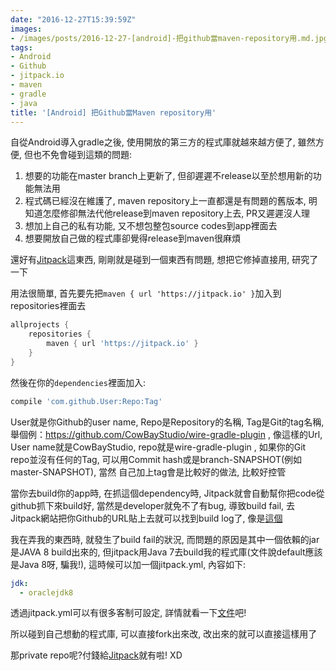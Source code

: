 ```yaml
---
date: "2016-12-27T15:39:59Z"
images:
- /images/posts/2016-12-27-[android]-把github當maven-repository用.md.jpg
tags:
- Android
- Github
- jitpack.io
- maven
- gradle
- java
title: '[Android] 把Github當Maven repository用'
---
```


自從Android導入gradle之後, 使用開放的第三方的程式庫就越來越方便了, 雖然方便, 但也不免會碰到這類的問題:

1. 想要的功能在master branch上更新了, 但卻遲遲不release以至於想用新的功能無法用
1. 程式碼已經沒在維護了, maven repository上一直都還是有問題的舊版本, 明知道怎麼修卻無法代他release到maven repository上去, PR又遲遲沒人理
1. 想加上自己的私有功能, 又不想包整包source codes到app裡面去
1. 想要開放自己做的程式庫卻覺得release到maven很麻煩

還好有[Jitpack](https://jitpack.io/)這東西, 剛剛就是碰到一個東西有問題, 想把它修掉直接用, 研究了一下

用法很簡單, 首先要先把`maven { url 'https://jitpack.io' }`加入到repositories裡面去

```groovy
allprojects {
    repositories {
        maven { url 'https://jitpack.io' }
    }
}
```

然後在你的`dependencies`裡面加入:

```groovy
compile 'com.github.User:Repo:Tag'
```

User就是你Github的user name, Repo是Repository的名稱, Tag是Git的tag名稱, 舉個例：https://github.com/CowBayStudio/wire-gradle-plugin ,
像這樣的Url, User name就是CowBayStudio, repo就是wire-gradle-plugin , 如果你的Git repo並沒有任何的Tag, 可以用Commit hash或是branch-SNAPSHOT(例如master-SNAPSHOT), 當然
自己加上tag會是比較好的做法, 比較好控管

當你去build你的app時, 在抓這個dependency時, Jitpack就會自動幫你把code從github抓下來build好,
當然是developer就免不了有bug, 導致build fail, 去 Jitpack網站把你Github的URL貼上去就可以找到build log了, 像是[這個](https://jitpack.io/com/github/CowBayStudio/wire-gradle-plugin/ver11/build.log)

我在弄我的東西時, 就發生了build fail的狀況, 而問題的原因是其中一個依賴的jar是JAVA 8 build出來的, 但jitpack用Java 7去build我的程式庫(文件說default應該是Java 8呀, 騙我!),
這時候可以加一個jitpack.yml, 內容如下: 

```yml
jdk:
  - oraclejdk8
```

透過jitpack.yml可以有很多客制可設定, 詳情就看一下[文件](https://jitpack.io/docs/BUILDING/#build-customization)吧!

所以碰到自己想動的程式庫, 可以直接fork出來改, 改出來的就可以直接這樣用了

那private repo呢?付錢給[Jitpack](https://jitpack.io/private#subscribe)就有啦! XD